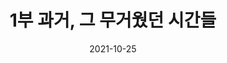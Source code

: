 ---
title: 1부 과거, 그 무거웠던 시간들
date: 2021-10-25
weight: 1
summary: 과거는 할머니들에게 덜어낼 수 없던 짐 같이 무거운 시간들이었다. 할머니들의 과거 이야기를 함께 들어 봅시다.
image: https://wwm3.s3.ap-northeast-2.amazonaws.com/exhibition/exbition01/s2-item1.png
type: permanent
---